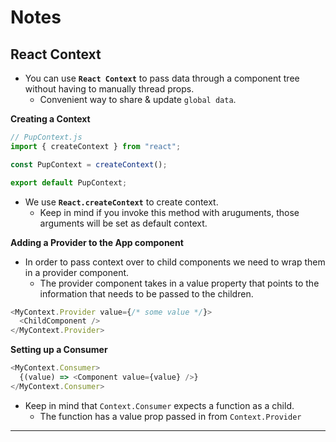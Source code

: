 # **Notes**

## **React Context**

- You can use **`React Context`** to pass data through a component tree without having to manually thread props.
  - Convenient way to share & update `global data`.

**Creating a Context**

```js
// PupContext.js
import { createContext } from "react";

const PupContext = createContext();

export default PupContext;
```

- We use **`React.createContext`** to create context.
  - Keep in mind if you invoke this method with aruguments, those arguments will be set as default context.

**Adding a Provider to the App component**

- In order to pass context over to child components we need to wrap them in a provider component.
  - The provider component takes in a value property that points to the information that needs to be passed to the children.

```js
<MyContext.Provider value={/* some value */}>
  <ChildComponent />
</MyContext.Provider>
```

**Setting up a Consumer**

```js
<MyContext.Consumer>
  {(value) => <Component value={value} />}
</MyContext.Consumer>
```

- Keep in mind that `Context.Consumer` expects a function as a child.
  - The function has a value prop passed in from `Context.Provider`

---

